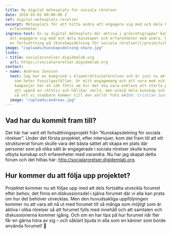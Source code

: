 ```yaml
---
title: Ny digital mötesplats för sociala rörelser
date: 2018-03-01 00:00:00 Z
ref: digital-motesplats-rorelser
excerpt: Mötesplats för att hitta andra att engagera sig med och dela kunskaper och
  erfarenheter.
ingress-text: En ny digital mötesplats där aktiva i gräsrotsgrupper kan hitta andra
  att engagera sig med och dela kunskaper och erfarenheter med andra. Projektet är
  en fortsättning på [Kunskapsdelning för sociala rörelser](/projects/kunskapsdelning-rorelser).
image: "/uploads/kunskapsdelning-share.jpg"
links:
- title: socialarorelser.digidemlab.org
  url: https://socialarorelser.digidemlab.org
contact:
- name: Andreas Jonsson
  text: Jag har en bakgrund i klimaträttviserörelsen och är just nu aktiv i en kampanj
    som heter Fossilgasfällan. Ur mitt engagemang och att vara med och starta upp
    kampanjer har en idé fötts om hur det ska vara enklare att starta projekt för
    att uppnå en rättvis och hållbar värld, men också dela kunskap och erfarenheter
    så att vi snabbare kommer till den värld! Foto &#169; Cristian Jonsson
  image: "/uploads/andreas.jpg"
---
```


## Vad har du kommit fram till?
Det här har varit ett fortsättningsprojekt från ”Kunskapsdelning för sociala rörelser”. Under det första projektet, efter intervjuer, kom det fram till att ett strukturerat forum skulle vara det bästa sättet att skapa en plats där personer som på olika sätt är engagerade i sociala rörelser skulle kunna utbyta kunskap och erfarenheter med varandra. Nu har jag skapat detta forum och det hittas här: <http://socialarorelser.digidemlab.org>.

## Hur kommer du att följa upp projektet?
Projektet kommer nu att följas upp med att dels fortsätta utveckla forumet efter behov, det finns en diskussionsdel i själva forumet där vi alla kan prata om hur det behöver utvecklas. Men den huvudsakliga uppföljningen kommer nu att vara att nå ut med forumet till så många som möjligt som är aktiva i olika rörelser så att forumet fylls med innehåll och att samtalen och diskussionerna kommer igång. Och om en har tips på hur forumet når fler får en gärna höra av sig – och såklart bjuda in alla som en känner som borde använda forumet! :slightly_smiling_face:
